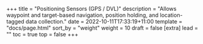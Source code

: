 +++
title = "Positioning Sensors (GPS / DVL)"
description = "Allows waypoint and target-based navigation, position holding, and location-tagged data collection."
date = 2022-10-11T17:33:19+11:00
template = "docs/page.html"
sort_by = "weight"
weight = 10
draft = false
[extra]
lead = ""
toc = true
top = false
+++